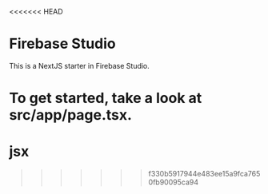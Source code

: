 <<<<<<< HEAD
# Firebase Studio

This is a NextJS starter in Firebase Studio.

To get started, take a look at src/app/page.tsx.
=======
# jsx
>>>>>>> f330b5917944e483ee15a9fca7650fb90095ca94
